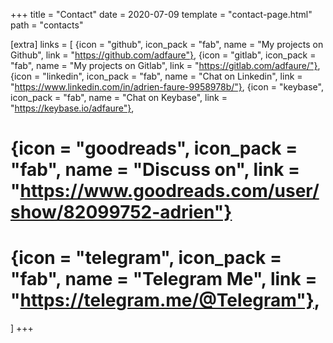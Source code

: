 +++
title = "Contact"
date = 2020-07-09
template = "contact-page.html"
path = "contacts"

[extra]
links = [
  {icon = "github", icon_pack = "fab", name = "My projects on Github", link = "https://github.com/adfaure"},
  {icon = "gitlab", icon_pack = "fab", name = "My projects on Gitlab", link = "https://gitlab.com/adfaure/"},
  {icon = "linkedin", icon_pack = "fab", name = "Chat on Linkedin", link = "https://www.linkedin.com/in/adrien-faure-9958978b/"},
  {icon = "keybase", icon_pack = "fab", name = "Chat on Keybase", link = "https://keybase.io/adfaure"},
  # {icon = "goodreads", icon_pack = "fab", name = "Discuss on", link = "https://www.goodreads.com/user/show/82099752-adrien"}
  # {icon = "telegram", icon_pack = "fab", name = "Telegram Me", link = "https://telegram.me/@Telegram"},
  ]
+++